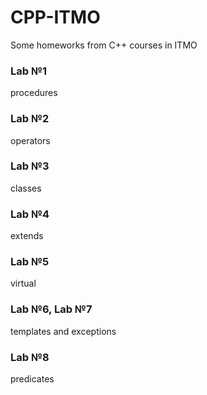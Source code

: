 ﻿# CPP-ITMO
Some homeworks from C++ courses in ITMO

### Lab №1
procedures
### Lab №2
operators
### Lab №3
classes
### Lab №4
extends
### Lab №5
virtual
### Lab №6, Lab №7
templates and exceptions
### Lab №8
predicates
